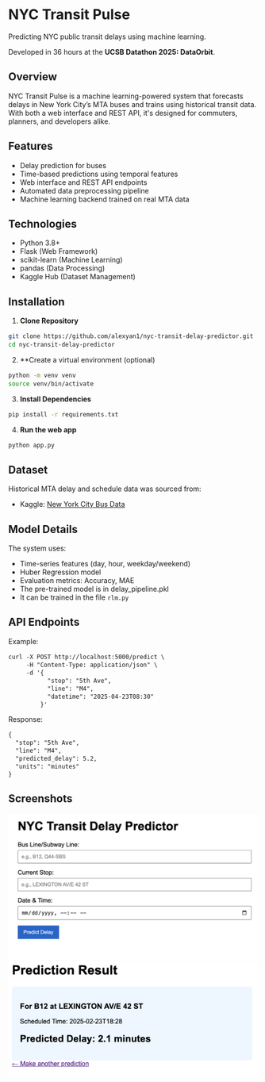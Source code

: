 # NYC Transit Pulse

Predicting NYC public transit delays using machine learning.

Developed in 36 hours at the **UCSB Datathon 2025: DataOrbit**.

## Overview
NYC Transit Pulse is a machine learning-powered system that forecasts delays in New York City’s MTA buses and trains using historical transit data. With both a web interface and REST API, it's designed for commuters, planners, and developers alike.

## Features

- Delay prediction for buses
- Time-based predictions using temporal features
- Web interface and REST API endpoints
- Automated data preprocessing pipeline
- Machine learning backend trained on real MTA data

## Technologies

- Python 3.8+
- Flask (Web Framework)
- scikit-learn (Machine Learning)
- pandas (Data Processing)
- Kaggle Hub (Dataset Management)

## Installation

1. **Clone Repository**
```bash
git clone https://github.com/alexyan1/nyc-transit-delay-predictor.git
cd nyc-transit-delay-predictor
```

2. **Create a virtual environment (optional)
```bash
python -m venv venv
source venv/bin/activate
```

3. **Install Dependencies**
```bash
pip install -r requirements.txt
```

4. **Run the web app**
```bash
python app.py
```

## Dataset
Historical MTA delay and schedule data was sourced from:
- Kaggle: [New York City Bus Data](https://www.kaggle.com/datasets/stoney71/new-york-city-transport-statistics?)

## Model Details
The system uses:
- Time-series features (day, hour, weekday/weekend)
- Huber Regression model
- Evaluation metrics: Accuracy, MAE
- The pre-trained model is in delay_pipeline.pkl
- It can be trained in the file `rlm.py`

## API Endpoints

Example:
```
curl -X POST http://localhost:5000/predict \
     -H "Content-Type: application/json" \
     -d '{
           "stop": "5th Ave",
           "line": "M4",
           "datetime": "2025-04-23T08:30"
         }'
```

Response:
```
{
  "stop": "5th Ave",
  "line": "M4",
  "predicted_delay": 5.2,
  "units": "minutes"
}
```

## Screenshots
![Home Page Screenshot](static/home.png)
![Result Screenshot](static/result.png)
